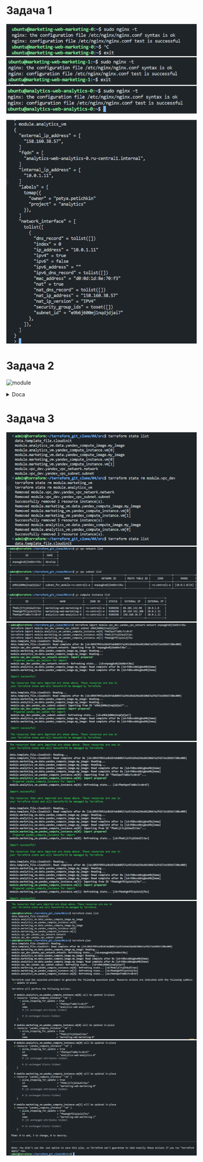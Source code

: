# Задача 1

![nginx](https://github.com/GrizzlikovOleg/Netology/blob/main/tasks_terraform/04/task04terraform_Mark0Nginx-t.png)
![nginx](https://github.com/GrizzlikovOleg/Netology/blob/main/tasks_terraform/04/task04terraform_Mark1Nginx-t.png)
![nginx](https://github.com/GrizzlikovOleg/Netology/blob/main/tasks_terraform/04/task04terraform_AnalyNginx-t.png)

![module](https://github.com/GrizzlikovOleg/Netology/blob/main/tasks_terraform/04/task04terraform_Module.png)

# Задача 2

![module](https://github.com/GrizzlikovOleg/Netology/blob/main/tasks_terraform/04/task04terraform_ModuleVPCDEV.png)

<details>
  <summary>Doca</summary>
  
```
## Requirements

| Name | Version |
|------|---------|
| <a name="requirement_terraform"></a> [terraform](#requirement\_terraform) | ~>1.8.4 |

## Providers

| Name | Version |
|------|---------|
| <a name="provider_yandex"></a> [yandex](#provider\_yandex) | n/a |

## Modules

No modules.

## Resources

| Name | Type |
|------|------|
| [yandex_vpc_network.network](https://registry.terraform.io/providers/yandex-cloud/yandex/latest/docs/resources/vpc_network) | resource |
| [yandex_vpc_subnet.subnet](https://registry.terraform.io/providers/yandex-cloud/yandex/latest/docs/resources/vpc_subnet) | resource |

## Inputs

| Name | Description | Type | Default | Required |
|------|-------------|------|---------|:--------:|
| <a name="input_v4_cidr_blocks"></a> [v4\_cidr\_blocks](#input\_v4\_cidr\_blocks) | n/a | `string` | n/a | yes |
| <a name="input_vpc_name"></a> [vpc\_name](#input\_vpc\_name) | n/a | `string` | n/a | yes |
| <a name="input_zone"></a> [zone](#input\_zone) | n/a | `string` | n/a | yes |

## Outputs

| Name | Description |
|------|-------------|
| <a name="output_subnet_cidr"></a> [subnet\_cidr](#output\_subnet\_cidr) | n/a |
| <a name="output_subnet_id"></a> [subnet\_id](#output\_subnet\_id) | n/a |
```

</details>

# Задача 3

![3](https://github.com/GrizzlikovOleg/Netology/blob/main/tasks_terraform/04/task04terraform_State+RM.png)
![3](https://github.com/GrizzlikovOleg/Netology/blob/main/tasks_terraform/04/task04terraform_YCID.png)
![3](https://github.com/GrizzlikovOleg/Netology/blob/main/tasks_terraform/04/task04terraform_Import1.png)
![3](https://github.com/GrizzlikovOleg/Netology/blob/main/tasks_terraform/04/task04terraform_Import2.png)
![3](https://github.com/GrizzlikovOleg/Netology/blob/main/tasks_terraform/04/task04terraform_Import3.png)
![3](https://github.com/GrizzlikovOleg/Netology/blob/main/tasks_terraform/04/task04terraform_Import4.png)